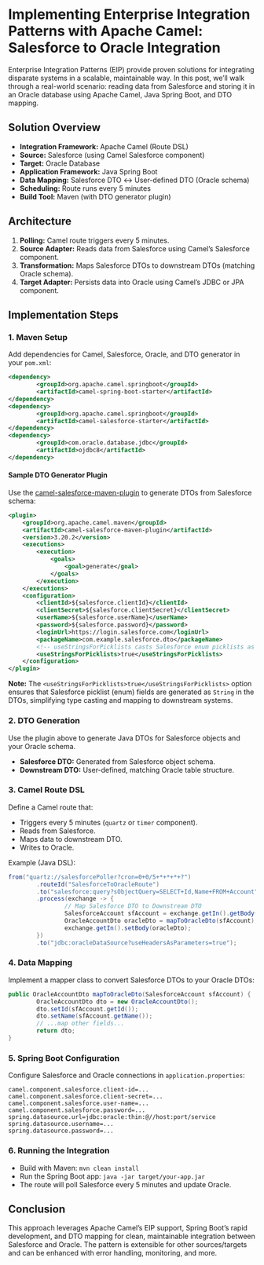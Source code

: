 # Implementing Enterprise Integration Patterns with Apache Camel: Salesforce to Oracle Integration

Enterprise Integration Patterns (EIP) provide proven solutions for integrating disparate systems in a scalable, maintainable way. In this post, we’ll walk through a real-world scenario: reading data from Salesforce and storing it in an Oracle database using Apache Camel, Java Spring Boot, and DTO mapping.

## Solution Overview

- **Integration Framework:** Apache Camel (Route DSL)
- **Source:** Salesforce (using Camel Salesforce component)
- **Target:** Oracle Database
- **Application Framework:** Java Spring Boot
- **Data Mapping:** Salesforce DTO ↔ User-defined DTO (Oracle schema)
- **Scheduling:** Route runs every 5 minutes
- **Build Tool:** Maven (with DTO generator plugin)

## Architecture

1. **Polling:** Camel route triggers every 5 minutes.
2. **Source Adapter:** Reads data from Salesforce using Camel’s Salesforce component.
3. **Transformation:** Maps Salesforce DTOs to downstream DTOs (matching Oracle schema).
4. **Target Adapter:** Persists data into Oracle using Camel’s JDBC or JPA component.

## Implementation Steps

### 1. Maven Setup

Add dependencies for Camel, Salesforce, Oracle, and DTO generator in your `pom.xml`:

```xml
<dependency>
		<groupId>org.apache.camel.springboot</groupId>
		<artifactId>camel-spring-boot-starter</artifactId>
</dependency>
<dependency>
		<groupId>org.apache.camel.springboot</groupId>
		<artifactId>camel-salesforce-starter</artifactId>
</dependency>
<dependency>
		<groupId>com.oracle.database.jdbc</groupId>
		<artifactId>ojdbc8</artifactId>
</dependency>
```

#### Sample DTO Generator Plugin

Use the [camel-salesforce-maven-plugin](https://camel.apache.org/components/3.20.x/camel-salesforce/camel-salesforce-maven-plugin.html) to generate DTOs from Salesforce schema:

```xml
<plugin>
	<groupId>org.apache.camel.maven</groupId>
	<artifactId>camel-salesforce-maven-plugin</artifactId>
	<version>3.20.2</version>
	<executions>
		<execution>
			<goals>
				<goal>generate</goal>
			</goals>
		</execution>
	</executions>
	<configuration>
		<clientId>${salesforce.clientId}</clientId>
		<clientSecret>${salesforce.clientSecret}</clientSecret>
		<userName>${salesforce.userName}</userName>
		<password>${salesforce.password}</password>
		<loginUrl>https://login.salesforce.com</loginUrl>
		<packageName>com.example.salesforce.dto</packageName>
		<!-- useStringsForPicklists casts Salesforce enum picklists as String in DTOs -->
		<useStringsForPicklists>true</useStringsForPicklists>
	</configuration>
</plugin>
```

**Note:** The `<useStringsForPicklists>true</useStringsForPicklists>` option ensures that Salesforce picklist (enum) fields are generated as `String` in the DTOs, simplifying type casting and mapping to downstream systems.

### 2. DTO Generation

Use the plugin above to generate Java DTOs for Salesforce objects and your Oracle schema.

- **Salesforce DTO:** Generated from Salesforce object schema.
- **Downstream DTO:** User-defined, matching Oracle table structure.

### 3. Camel Route DSL

Define a Camel route that:

- Triggers every 5 minutes (`quartz` or `timer` component).
- Reads from Salesforce.
- Maps data to downstream DTO.
- Writes to Oracle.

Example (Java DSL):

```java
from("quartz://salesforcePoller?cron=0+0/5+*+*+*+?")
		.routeId("SalesforceToOracleRoute")
		.to("salesforce:query?sObjectQuery=SELECT+Id,Name+FROM+Account")
		.process(exchange -> {
				// Map Salesforce DTO to Downstream DTO
				SalesforceAccount sfAccount = exchange.getIn().getBody(SalesforceAccount.class);
				OracleAccountDto oracleDto = mapToOracleDto(sfAccount);
				exchange.getIn().setBody(oracleDto);
		})
		.to("jdbc:oracleDataSource?useHeadersAsParameters=true");
```

### 4. Data Mapping

Implement a mapper class to convert Salesforce DTOs to your Oracle DTOs:

```java
public OracleAccountDto mapToOracleDto(SalesforceAccount sfAccount) {
		OracleAccountDto dto = new OracleAccountDto();
		dto.setId(sfAccount.getId());
		dto.setName(sfAccount.getName());
		// ...map other fields...
		return dto;
}
```

### 5. Spring Boot Configuration

Configure Salesforce and Oracle connections in `application.properties`:

```properties
camel.component.salesforce.client-id=...
camel.component.salesforce.client-secret=...
camel.component.salesforce.user-name=...
camel.component.salesforce.password=...
spring.datasource.url=jdbc:oracle:thin:@//host:port/service
spring.datasource.username=...
spring.datasource.password=...
```

### 6. Running the Integration

- Build with Maven: `mvn clean install`
- Run the Spring Boot app: `java -jar target/your-app.jar`
- The route will poll Salesforce every 5 minutes and update Oracle.

## Conclusion

This approach leverages Apache Camel’s EIP support, Spring Boot’s rapid development, and DTO mapping for clean, maintainable integration between Salesforce and Oracle. The pattern is extensible for other sources/targets and can be enhanced with error handling, monitoring, and more.
